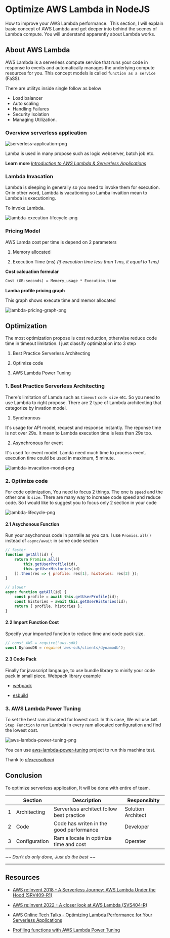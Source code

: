# Optimize AWS Lambda in NodeJS

How to improve your AWS Lambda performance. 
This section, I will explain basic concept of AWS Lambda and get deeper into behind the scenes of Lambda compute. You will understand apparently about Lambda works.

## About AWS Lambda

AWS Lambda is a serverless compute service that runs your code in response to events and automatically manages the underlying compute resources for you. This concept models is called `function as a service` (FaSS).

There are utilitys inside single  follow as below

- Load balancer
- Auto scaling
- Handling Failures
- Security Isolation
- Managing Utilization.

### Overview serverless application

![serverless-application-png]

Lamba is used in many propose such as logic webserver, batch job etc.

**Learn more**
_[Introduction to AWS Lambda & Serverless Applications]_

### Lambda Invacation

Lambda is sleeping in generally so you need to invoke them for execution. Or in other word, Lambda is vacationing so Lamba invaition mean to Lambda is executioning.

To invoke Lambda.

![lambda-execution-lifecycle-png]


### Pricing Model

AWS Lamda cost per time is depend on 2 parameters

1. Memory allocated

2. Execution Time (ms) _(if execution time less than 1 ms, it equal to 1 ms)_

**Cost calcuation formular**

```txt
Cost (GB-seconds) = Memery_usage * Execution_time 
```

**Lamba profile pricing graph**

This graph shows execute time and memor allocated

![lambda-pricing-graph-png]

## Optimization

The most optimization propose is cost reduction, otherwise reduce code time in timeout limitation. I just classify optimization into 3 step 

1. Best Practice Serverless Architecting

2. Optimize code

3. AWS Lambda Power Tuning

### 1. Best Practice Serverless Architecting

There's limitation of Lamda such as `timeout` `code size` etc. So you need to use Lambda to right propose. There are 2 type of Lambda architecting that categorize by invation model.

1. Synchronous

It's usage for API model, request and response instantly. The reponse time is not over 29s. It mean to Lambda execution time is less than 29s too.

2. Asynchronous for event

It's used for event model. Lamda need much time to process event. execution time could be used in maximum, 5 minute.

![lambda-invacation-model-png]

### 2. Optimize code

For code optimization, You need to focus 2 things. The one is `speed` and the other one is `size`. There are many way to increase code speed and reduce code. So I would like to suggest you to focus only 2 section in your code

![lambda-lifecycle-png]

#### 2.1 Asychonous Function

Run your asychonous code in parralle as you can. I use `Promiss.all()` instead of `async/await` in some code section

```js
// faster
function getAll(id) {
    return Promise.all([
        this.getUserProfile(id),
        this.getUserHistories(id)
    ]).then(res => { profile: res[1], histories: res[2] });
}

// slower
async function getAll(id) {
    const profile = await this.getUserProfile(id);
    const histories = await this.getUserHistories(id);
    return { profile, histories };
}
```

#### 2.2 Import Function Cost

Specify your imported function to reduce time and code pack size.

```js
// const AWS = require('aws-sdk)
const DynamoDB = require('aws-sdk/clients/dynamodb');

```

#### 2.3 Code Pack

Finally for javascript langauge, to use bundle library to minify your code pack in small piece.
Webpack library example

- [webpack]

- [esbuild]

### 3. AWS Lambda Power Tuning

To set the best ram allocated for lowest cost. In this case, We wil use `AWS Step Function` to run Lambda in every ram allocated configuration and find the lowest cost.

![aws-lambda-power-tuning-png]

You can use [aws-lambda-power-tuning] project to run this machine test.

Thank to _[alexcasalboni]_


## Conclusion

To optimize serverless application, It will be done with entire of team.

|   | Section       | Description | Responsibity |
|---|---------------|----------|--|
| 1 | Architecting  | Serverless architect follow best practice |  Solution Architect |
| 2 | Code          | Code has writen in the good performance   |  Developer          |
| 3 | Configuration | Ram allocate in optimize time and cost    |  Operater           |



_~~ Don't do only done, Just do the best ~~_

---

## Resources

- [AWS re:Invent 2018 - A Serverless Journey: AWS Lambda Under the Hood (SRV409-R1)]

- [AWS re:Invent 2022 - A closer look at AWS Lambda (SVS404-R)]

- [AWS Online Tech Talks - Optimizing Lambda Performance for Your Serverless Applications]

- [Profiling functions with AWS Lambda Power Tuning]


<!-- Link Reference -->
[lambda-execution-lifecycle-png]: ./assets/lambda-execution-lifecycle.png
[lambda-lifecycle-png]: ./assets/lambda-lifecycle.png
[serverless-application-png]: ./assets/serverless-application.png
[lambda-pricing-graph-png]: ./assets/lambda-pricing-graph.png
[lambda-invacation-model-png]: ./assets/lambda-invacation-model.png

[alexcasalboni]: https://github.com/alexcasalboni
[aws-lambda-power-tuning-png]: ./assets/aws-lambda-power-tuning.png
[aws-lambda-power-tuning]: https://github.com/alexcasalboni/aws-lambda-power-tuning

[webpack]: https://webpack.js.org/
[esbuild]: https://esbuild.github.io/

<!-- Resource link -->
[Profiling functions with AWS Lambda Power Tuning]: https://docs.aws.amazon.com/lambda/latest/operatorguide/profile-functions.html
[Introduction to AWS Lambda & Serverless Applications]: https://www.youtube.com/watch?v=EBSdyoO3goc
[AWS re:Invent 2018 - A Serverless Journey: AWS Lambda Under the Hood (SRV409-R1)]: https://www.youtube.com/watch?v=QdzV04T_kec
[AWS re:Invent 2022 - A closer look at AWS Lambda (SVS404-R)]: https://www.youtube.com/watch?v=0_jfH6qijVY
[AWS Online Tech Talks - Optimizing Lambda Performance for Your Serverless Applications]: https://www.youtube.com/watch?v=FTCaOQJvG6Y